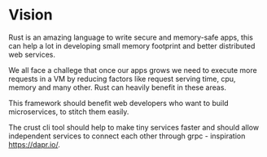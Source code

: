 # Vision

Rust is an amazing language to write secure and memory-safe apps, this can help a lot in developing small memory footprint and better distributed web services. 

We all face a challege that once our apps grows we need to execute more requests in a VM by reducing factors like request serving time, cpu, memory and many other. Rust can heavily benefit in these areas.

This framework should benefit web developers who want to build microservices, to stitch them easily. 

The crust cli tool should help to make tiny services faster and should allow independent services to connect each other through grpc - inspiration https://dapr.io/.

